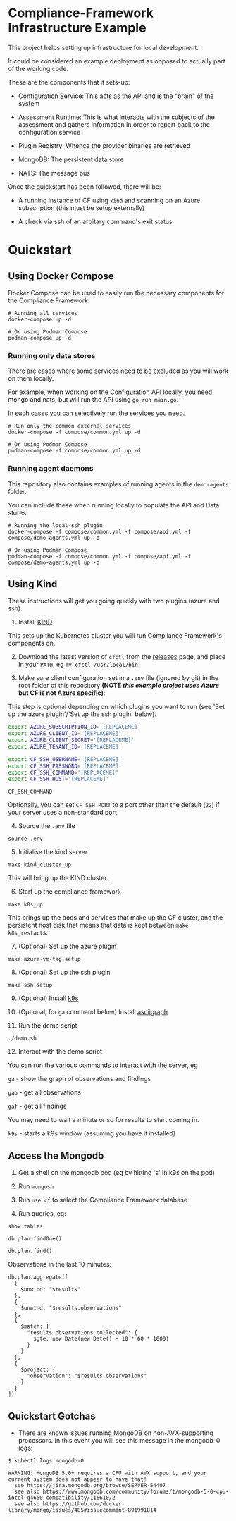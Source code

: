# Compliance-Framework Infrastructure Example

This project helps setting up infrastructure for local development.

It could be considered an example deployment as opposed to actually part of the working code.

These are the components that it sets-up:

- Configuration Service: This acts as the API and is the "brain" of the system

- Assessment Runtime: This is what interacts with the subjects of the assessment and gathers information in order to report back to the configuration service

- Plugin Registry: Whence the provider binaries are retrieved

- MongoDB: The persistent data store

- NATS: The message bus

Once the quickstart has been followed, there will be:

- A running instance of CF using `kind` and scanning on an Azure subscription (this must be setup externally)

- A check via ssh of an arbitary command's exit status

# Quickstart

## Using Docker Compose

Docker Compose can be used to easily run the necessary components for the Compliance Framework.

```shell
# Running all services
docker-compose up -d

# Or using Podman Compose
podman-compose up -d
```

### Running only data stores

There are cases where some services need to be excluded as you will work on them locally. 

For example, when working on the Configuration API locally, you need mongo and nats, but will run the API
using `go run main.go`. 

In such cases you can selectively run the services you need. 
```shell
# Run only the common external services 
docker-compose -f compose/common.yml up -d

# Or using Podman Compose 
podman-compose -f compose/common.yml up -d
```

### Running agent daemons

This repository also contains examples of running agents in the `demo-agents` folder. 

You can include these when running locally to populate the API and Data stores.

```shell
# Running the local-ssh plugin 
docker-compose -f compose/common.yml -f compose/api.yml -f compose/demo-agents.yml up -d

# Or using Podman Compose
podman-compose -f compose/common.yml -f compose/api.yml -f compose/demo-agents.yml up -d
```

## Using Kind

These instructions will get you going quickly with two plugins (azure and ssh).

1. Install [KIND](https://kind.sigs.k8s.io/)

This sets up the Kubernetes cluster you will run Compliance Framework's components on.

2. Download the latest version of `cfctl` from the [releases](https://github.com/compliance-framework/cfctl/releases) page, and place in your `PATH`, eg `mv cfctl /usr/local/bin`

3. Make sure client configuration set in a `.env` file (ignored by git) in the root folder of this repository **(NOTE _this example project uses Azure_ but CF is not Azure specific)**:

This step is optional depending on which plugins you want to run (see 'Set up the azure plugin'/'Set up the ssh plugin' below).

```zsh
export AZURE_SUBSCRIPTION_ID='[REPLACEME]'
export AZURE_CLIENT_ID='[REPLACEME]'
export AZURE_CLIENT_SECRET='[REPLACEME]'
export AZURE_TENANT_ID='[REPLACEME]'

export CF_SSH_USERNAME='[REPLACEME]'
export CF_SSH_PASSWORD='[REPLACEME]'
export CF_SSH_COMMAND='[REPLACEME]'
export CF_SSH_HOST='[REPLACEME]'
```

`CF_SSH_COMMAND`

Optionally, you can set `CF_SSH_PORT` to a port other than the default (`22`) if your server uses a non-standard port.

4. Source the `.env` file

`source .env`

5. Initialise the kind server

`make kind_cluster_up`

This will bring up the KIND cluster.

6. Start up the compliance framework

`make k8s_up`

This brings up the pods and services that make up the CF cluster, and the persistent host disk that means that data is kept between `make k8s_restart`s.

7. (Optional) Set up the azure plugin

`make azure-vm-tag-setup`

8. (Optional) Set up the ssh plugin

`make ssh-setup`

9. (Optional) Install [k9s](https://k9scli.io/)

10. (Optional, for `ga` command below) Install [asciigraph](https://github.com/guptarohit/asciigraph)

11. Run the demo script

`./demo.sh`

12. Interact with the demo script

You can run the various commands to interact with the server, eg

`ga` - show the graph of observations and findings

`gao` - get all observations

`gaf` - get all findings

You may need to wait a minute or so for results to start coming in.

`k9s` - starts a k9s window (assuming you have it installed)

## Access the Mongodb

1. Get a shell on the mongodb pod (eg by hitting 's' in k9s on the pod)

2. Run `mongosh`

3. Run `use cf` to select the Compliance Framework database

4. Run queries, eg:

`show tables`

`db.plan.findOne()`

`db.plan.find()`

Observations in the last 10 minutes:

```
db.plan.aggregate([
  {
    $unwind: "$results"
  },
  {
    $unwind: "$results.observations"
  },
  {
    $match: {
      "results.observations.collected": {
        $gte: new Date(new Date() - 10 * 60 * 1000)
      }
    }
  },
  {
    $project: {
      "observation": "$results.observations"
    }
  }
])
```





## Quickstart Gotchas

- There are known issues running MongoDB on non-AVX-supporting processors. In this event you will see this message in the mongodb-0 logs:

```
$ kubectl logs mongodb-0

WARNING: MongoDB 5.0+ requires a CPU with AVX support, and your current system does not appear to have that!
  see https://jira.mongodb.org/browse/SERVER-54407
  see also https://www.mongodb.com/community/forums/t/mongodb-5-0-cpu-intel-g4650-compatibility/116610/2
  see also https://github.com/docker-library/mongo/issues/485#issuecomment-891991814
```


